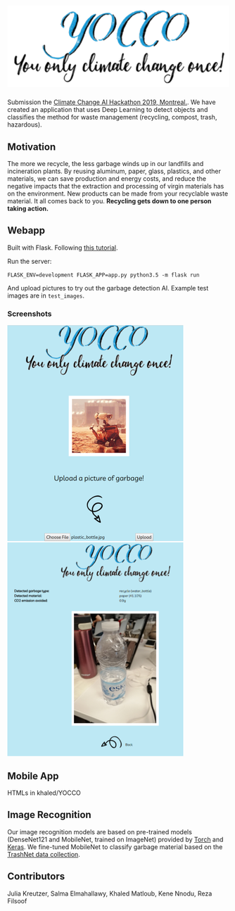 # &nbsp; ![YOCCO](https://raw.githubusercontent.com/juliakreutzer/yocco/master/static/img/logo.png)

Submission the [Climate Change AI Hackathon 2019, Montreal.](https://climate-change-ai-hackathon.devpost.com/).
We have created an application that uses Deep Learning to detect objects and classifies the method for waste management (recycling, compost, trash, hazardous).

## Motivation
The more we recycle, the less garbage winds up in our landfills and incineration plants. By reusing aluminum, paper, glass, plastics, and other materials, we can save production and energy costs, and reduce the negative impacts that the extraction and processing of virgin materials has on the environment. New products can be made from your recyclable waste material.
It all comes back to you. **Recycling gets down to one person taking action.** 

## Webapp

Built with Flask. Following [this tutorial](https://github.com/avinassh/pytorch-flask-api-heroku/blob/master/README.md).

Run the server:

	FLASK_ENV=development FLASK_APP=app.py python3.5 -m flask run

And upload pictures to try out the garbage detection AI. Example test images are in `test_images`.

### Screenshots
<img src="https://raw.githubusercontent.com/juliakreutzer/yocco/master/upload.png" width="400">
<img src="https://raw.githubusercontent.com/juliakreutzer/yocco/master/detection.png" width="400">

## Mobile App
HTMLs in khaled/YOCCO

## Image Recognition
Our image recognition models are based on pre-trained models (DenseNet121 and MobileNet, trained on ImageNet) provided by [Torch](https://pytorch.org/docs/stable/torchvision/models.html) and [Keras](https://keras.io/applications/#mobilenet). We fine-tuned MobileNet to classify garbage material based on the [TrashNet data collection](https://github.com/garythung/trashnet).

## Contributors
Julia Kreutzer, Salma Elmahallawy, Khaled Matloub, Kene Nnodu, Reza Filsoof

